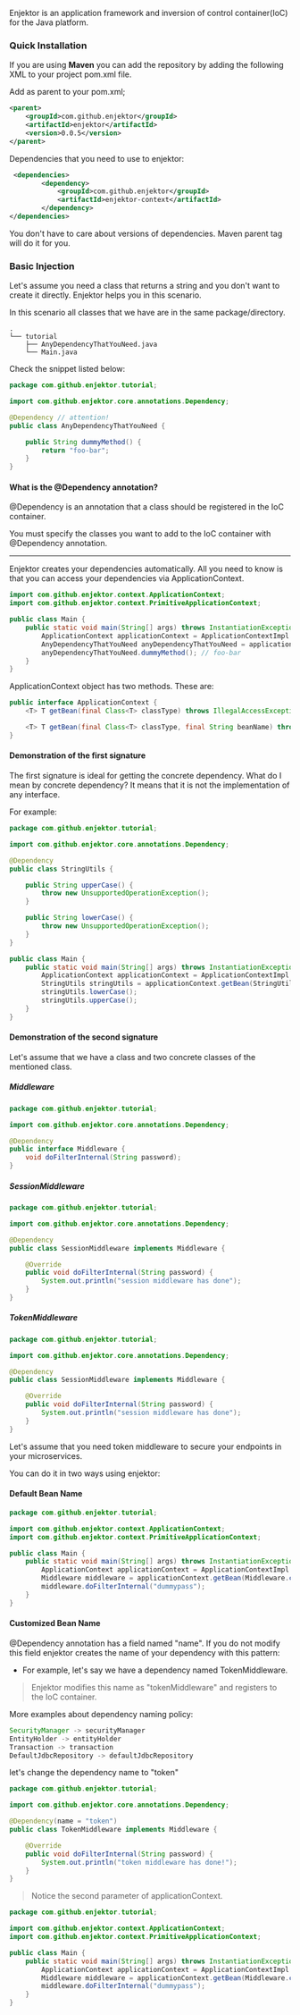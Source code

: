 Enjektor is an application framework and inversion of control container(IoC) for the Java platform.


### Quick Installation

If you are using **Maven** you can add the repository by adding the following XML to your project pom.xml file.

Add as parent to your pom.xml;

```xml
<parent>
    <groupId>com.github.enjektor</groupId>
    <artifactId>enjektor</artifactId>
    <version>0.0.5</version>
</parent>
```

Dependencies that you need to use to enjektor:

```xml
 <dependencies>
        <dependency>
            <groupId>com.github.enjektor</groupId>
            <artifactId>enjektor-context</artifactId>
        </dependency>
</dependencies>
```

You don't have to care about versions of dependencies. Maven parent tag will do it for you.

### Basic Injection

Let's assume you need a class that returns a string and you don't want to create it directly. Enjektor helps you in this scenario.

In this scenario all classes that we have are in the same package/directory.

```tree
.
└── tutorial
    ├── AnyDependencyThatYouNeed.java
    └── Main.java
```

Check the snippet listed below:

```java
package com.github.enjektor.tutorial;

import com.github.enjektor.core.annotations.Dependency;

@Dependency // attention!
public class AnyDependencyThatYouNeed {

    public String dummyMethod() {
        return "foo-bar";
    }
}
```

#### What is the @Dependency annotation?

@Dependency is an annotation that a class should be registered in the IoC container.

You must specify the classes you want to add to the IoC container with @Dependency annotation.

---

Enjektor creates your dependencies automatically. All you need to know is that you can access your dependencies via ApplicationContext.

```java
import com.github.enjektor.context.ApplicationContext;
import com.github.enjektor.context.PrimitiveApplicationContext;

public class Main {
    public static void main(String[] args) throws InstantiationException, IllegalAccessException {
        ApplicationContext applicationContext = ApplicationContextImpl.getInstance(Main.class);
        AnyDependencyThatYouNeed anyDependencyThatYouNeed = applicationContext.getBean(AnyDependencyThatYouNeed.class);
        anyDependencyThatYouNeed.dummyMethod(); // foo-bar
    }
}
```

ApplicationContext object has two methods. These are:

```java
public interface ApplicationContext {
    <T> T getBean(final Class<T> classType) throws IllegalAccessException, InstantiationException;

    <T> T getBean(final Class<T> classType, final String beanName) throws IllegalAccessException, InstantiationException;
}
```

#### Demonstration of the first signature

The first signature is ideal for getting the concrete dependency. What do I mean by concrete dependency? It means that it is not the implementation of any interface.

For example:

```java
package com.github.enjektor.tutorial;

import com.github.enjektor.core.annotations.Dependency;

@Dependency
public class StringUtils {

    public String upperCase() {
        throw new UnsupportedOperationException();
    }

    public String lowerCase() {
        throw new UnsupportedOperationException();
    }
}
```

```java
public class Main {
    public static void main(String[] args) throws InstantiationException, IllegalAccessException {
        ApplicationContext applicationContext = ApplicationContextImpl.getInstance(Main.class);
        StringUtils stringUtils = applicationContext.getBean(StringUtils.class);
        stringUtils.lowerCase();
        stringUtils.upperCase();
    }
}
```

#### Demonstration of the second signature

Let's assume that we have a class and two concrete classes of the mentioned class.

##### Middleware

```java
package com.github.enjektor.tutorial;

import com.github.enjektor.core.annotations.Dependency;

@Dependency
public interface Middleware {
    void doFilterInternal(String password);
}
```

##### SessionMiddleware

```java
package com.github.enjektor.tutorial;

import com.github.enjektor.core.annotations.Dependency;

@Dependency
public class SessionMiddleware implements Middleware {

    @Override
    public void doFilterInternal(String password) {
        System.out.println("session middleware has done");
    }
}
```

##### TokenMiddleware

```java
package com.github.enjektor.tutorial;

import com.github.enjektor.core.annotations.Dependency;

@Dependency
public class SessionMiddleware implements Middleware {

    @Override
    public void doFilterInternal(String password) {
        System.out.println("session middleware has done");
    }
}
```

Let's assume that you need token middleware to secure your endpoints in your microservices.

You can do it in two ways using enjektor:

#### Default Bean Name

```java
package com.github.enjektor.tutorial;

import com.github.enjektor.context.ApplicationContext;
import com.github.enjektor.context.PrimitiveApplicationContext;

public class Main {
    public static void main(String[] args) throws InstantiationException, IllegalAccessException {
        ApplicationContext applicationContext = ApplicationContextImpl.getInstance(Main.class);
        Middleware middleware = applicationContext.getBean(Middleware.class, "tokenMiddleware");
        middleware.doFilterInternal("dummypass");
    }
}
```

#### Customized Bean Name

@Dependency annotation has a field named "name". If you do not modify this field enjektor creates the name of your dependency with this pattern:

- For example, let's say we have a dependency named TokenMiddleware.

> Enjektor modifies this name as "tokenMiddleware" and registers to the IoC container.

More examples about dependency naming policy:

```java
SecurityManager -> securityManager
EntityHolder -> entityHolder
Transaction -> transaction
DefaultJdbcRepository -> defaultJdbcRepository
```

let's change the dependency name to "token"

```java
package com.github.enjektor.tutorial;

import com.github.enjektor.core.annotations.Dependency;

@Dependency(name = "token")
public class TokenMiddleware implements Middleware {

    @Override
    public void doFilterInternal(String password) {
        System.out.println("token middleware has done!");
    }
}
```

> Notice the second parameter of applicationContext.

```java
package com.github.enjektor.tutorial;

import com.github.enjektor.context.ApplicationContext;
import com.github.enjektor.context.PrimitiveApplicationContext;

public class Main {
    public static void main(String[] args) throws InstantiationException, IllegalAccessException {
        ApplicationContext applicationContext = ApplicationContextImpl.getInstance(Main.class);
        Middleware middleware = applicationContext.getBean(Middleware.class, "token");
        middleware.doFilterInternal("dummypass");
    }
}
```
